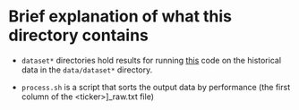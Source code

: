 # Brief explanation of what this directory contains
* `dataset*` directories hold results for running [this](../src/backtests/find_optimal_dynema.cpp) code on the historical data in the `data/dataset*` directory. 
    
* `process.sh` is a script that sorts the output data by performance (the first column of the \<ticker\>]\_raw.txt file)


